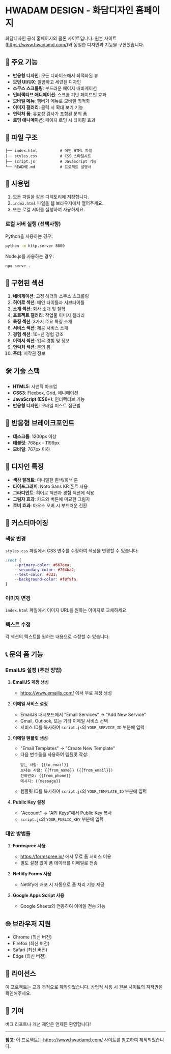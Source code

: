 # HWADAM DESIGN - 화담디자인 홈페이지

화담디자인 공식 홈페이지의 클론 사이트입니다. 원본 사이트(https://www.hwadamd.com/)와 동일한 디자인과 기능을 구현했습니다.

## 🎨 주요 기능

- **반응형 디자인**: 모든 디바이스에서 최적화된 뷰
- **모던 UI/UX**: 깔끔하고 세련된 디자인
- **스무스 스크롤링**: 부드러운 페이지 내비게이션
- **인터랙티브 애니메이션**: 스크롤 기반 페이드인 효과
- **모바일 메뉴**: 햄버거 메뉴로 모바일 최적화
- **이미지 갤러리**: 클릭 시 확대 보기 기능
- **연락처 폼**: 유효성 검사가 포함된 문의 폼
- **로딩 애니메이션**: 페이지 로딩 시 타이핑 효과

## 📁 파일 구조

```
├── index.html          # 메인 HTML 파일
├── styles.css          # CSS 스타일시트
├── script.js           # JavaScript 기능
└── README.md           # 프로젝트 설명서
```

## 🚀 사용법

1. 모든 파일을 같은 디렉토리에 저장합니다.
2. `index.html` 파일을 웹 브라우저에서 열어주세요.
3. 또는 로컬 서버를 실행하여 사용하세요.

### 로컬 서버 실행 (선택사항)

Python을 사용하는 경우:
```bash
python -m http.server 8000
```

Node.js를 사용하는 경우:
```bash
npx serve .
```

## 🎯 구현된 섹션

1. **네비게이션**: 고정 헤더와 스무스 스크롤링
2. **히어로 섹션**: 메인 타이틀과 서브타이틀
3. **소개 섹션**: 회사 소개 및 철학
4. **프로젝트 갤러리**: 작업물 이미지 갤러리
5. **특징 섹션**: 3가지 주요 특징 소개
6. **서비스 섹션**: 제공 서비스 소개
7. **경험 섹션**: 10+년 경험 강조
8. **이력서 섹션**: 업무 경험 및 정보
9. **연락처 섹션**: 문의 폼
10. **푸터**: 저작권 정보

## 🛠 기술 스택

- **HTML5**: 시맨틱 마크업
- **CSS3**: Flexbox, Grid, 애니메이션
- **JavaScript (ES6+)**: 인터랙티브 기능
- **반응형 디자인**: 모바일 퍼스트 접근법

## 📱 반응형 브레이크포인트

- **데스크톱**: 1200px 이상
- **태블릿**: 768px - 1199px
- **모바일**: 767px 이하

## 🎨 디자인 특징

- **색상 팔레트**: 미니멀한 흰색/회색 톤
- **타이포그래피**: Noto Sans KR 폰트 사용
- **그라디언트**: 히어로 섹션과 경험 섹션에 적용
- **그림자 효과**: 카드와 버튼에 미묘한 그림자
- **호버 효과**: 마우스 오버 시 부드러운 전환

## 🔧 커스터마이징

### 색상 변경
`styles.css` 파일에서 CSS 변수를 수정하여 색상을 변경할 수 있습니다:

```css
:root {
    --primary-color: #667eea;
    --secondary-color: #764ba2;
    --text-color: #333;
    --background-color: #f8f9fa;
}
```

### 이미지 변경
`index.html` 파일에서 이미지 URL을 원하는 이미지로 교체하세요.

### 텍스트 수정
각 섹션의 텍스트를 원하는 내용으로 수정할 수 있습니다.

## 📞 문의 폼 기능

### EmailJS 설정 (추천 방법)

1. **EmailJS 계정 생성**
   - https://www.emailjs.com/ 에서 무료 계정 생성

2. **이메일 서비스 설정**
   - EmailJS 대시보드에서 "Email Services" → "Add New Service"
   - Gmail, Outlook, 또는 기타 이메일 서비스 선택
   - 서비스 ID를 복사하여 `script.js`의 `YOUR_SERVICE_ID` 부분에 입력

3. **이메일 템플릿 생성**
   - "Email Templates" → "Create New Template"
   - 다음 변수들을 사용하여 템플릿 작성:
     ```
     받는 사람: {{to_email}}
     보내는 사람: {{from_name}} ({{from_email}})
     전화번호: {{from_phone}}
     메시지: {{message}}
     ```
   - 템플릿 ID를 복사하여 `script.js`의 `YOUR_TEMPLATE_ID` 부분에 입력

4. **Public Key 설정**
   - "Account" → "API Keys"에서 Public Key 복사
   - `script.js`의 `YOUR_PUBLIC_KEY` 부분에 입력

### 대안 방법들

1. **Formspree 사용**
   - https://formspree.io/ 에서 무료 폼 서비스 이용
   - 별도 설정 없이 폼 데이터를 이메일로 전송

2. **Netlify Forms 사용**
   - Netlify에 배포 시 자동으로 폼 처리 기능 제공

3. **Google Apps Script 사용**
   - Google Sheets와 연동하여 이메일 전송 가능

## 🌐 브라우저 지원

- Chrome (최신 버전)
- Firefox (최신 버전)
- Safari (최신 버전)
- Edge (최신 버전)

## 📄 라이선스

이 프로젝트는 교육 목적으로 제작되었습니다. 상업적 사용 시 원본 사이트의 저작권을 확인해주세요.

## 🤝 기여

버그 리포트나 개선 제안은 언제든 환영합니다!

---

**참고**: 이 프로젝트는 https://www.hwadamd.com/ 사이트를 참고하여 제작되었습니다.
